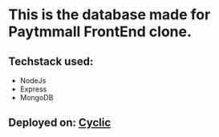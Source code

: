 <h1>This is the database made for Paytmmall FrontEnd clone.</h1> 

<h2>Techstack used: </h2>
<ul>
  <li>NodeJs</li>
  <li>Express</li>
  <li>MongoDB</li>
</ul>

<h2>Deployed on: <a href="https://odd-tan-lizard-kit.cyclic.app/" target="_SEJ" rel="noreferrer">Cyclic</a></h2>
